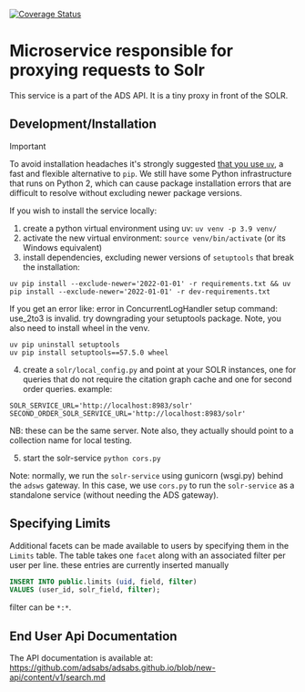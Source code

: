 
[![Coverage Status](https://coveralls.io/repos/adsabs/solr-service/badge.svg?branch=master&service=github)](https://coveralls.io/github/adsabs/solr-service?branch=master)

# Microservice responsible for proxying requests to Solr

This service is a part of the ADS API. It is a tiny proxy in front of the SOLR.

## Development/Installation

> [!IMPORTANT]  
> To avoid installation headaches it's strongly suggested [that you use `uv`](https://docs.astral.sh/uv/), a fast and flexible alternative to `pip`. We still have some Python infrastructure that runs on Python 2, which can cause package installation errors that are difficult to resolve without excluding newer package versions.

If you wish to install the service locally:

  1. create a python virtual environment using uv: `uv venv -p 3.9 venv/`
  2. activate the new virtual environment: `source venv/bin/activate` (or its Windows equivalent)
  3. install dependencies, excluding newer versions of `setuptools` that break the installation:

```
uv pip install --exclude-newer='2022-01-01' -r requirements.txt && uv pip install --exclude-newer='2022-01-01' -r dev-requirements.txt
```
If you get an error like: error in ConcurrentLogHandler setup command: use_2to3 is invalid.
try downgrading your setuptools package. Note, you also need to install wheel in the venv.
```
uv pip uninstall setuptools
uv pip install setuptools==57.5.0 wheel
```
  4. create a `solr/local_config.py` and point at your SOLR instances, one for queries that do not require the citation graph cache and one for second order queries. example:

```
SOLR_SERVICE_URL='http://localhost:8983/solr'
SECOND_ORDER_SOLR_SERVICE_URL='http://localhost:8983/solr'
```
NB: these can be the same server. Note also, they actually should point to a collection name for local testing.

  5. start the solr-service `python cors.py`


Note: normally, we run the `solr-service` using gunicorn (wsgi.py) behind the `adsws` gateway.
In this case, we use `cors.py` to run the `solr-service` as a standalone service (without needing
the ADS gateway).

## Specifying Limits

Additional facets can be made available to users by specifying them in the `Limits` table. The table takes one `facet` along with an associated filter per user per line.
these entries are currently inserted manually
```sql
INSERT INTO public.limits (uid, field, filter)
VALUES (user_id, solr_field, filter);
```
filter can be `*:*`.

## End User Api Documentation

The API documentation is available at: https://github.com/adsabs/adsabs.github.io/blob/new-api/content/v1/search.md
